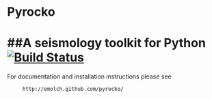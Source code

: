 # Pyrocko
##A seismology toolkit for Python
[![Build Status](https://travis-ci.org/miili/pyrocko.svg?branch=master)](https://travis-ci.org/miili/pyrocko)
================================================================================

For documentation and installation instructions please see

         http://emolch.github.com/pyrocko/

